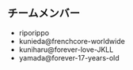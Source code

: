 ## チームメンバー
- riporippo
- kunieda@frenchcore-worldwide
- kuniharu@forever-love-JKLL
- yamada@forever-17-years-old
